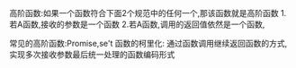 
高阶函数:如果一个函数符合下面2个规范中的任何一个,那该函数就是高阶函数
    1.若A函数,接收的参数是一个函数
    2.若A函数,调用的返回值依然是一个函数,
    
常见的高阶函数:Promise,se't
函数的柯里化:
    通过函数调用继续返回函数的方式,实现多次接收参数最后统一处理的函数编码形式
